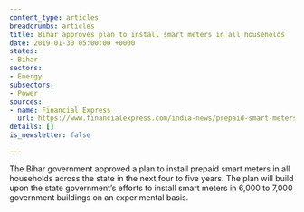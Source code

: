 ```yaml
---
content_type: articles
breadcrumbs: articles
title: Bihar approves plan to install smart meters in all households
date: 2019-01-30 05:00:00 +0000
states:
- Bihar
sectors:
- Energy
subsectors:
- Power
sources:
- name: Financial Express
  url: https://www.financialexpress.com/india-news/prepaid-smart-meters-on-cards-for-all-bihar-households/1449409/
details: []
is_newsletter: false

---
```

The Bihar government approved a plan to install prepaid smart meters in all households across the state in the next four to five years. The plan will build upon the state government’s efforts to install smart meters in 6,000 to 7,000 government buildings on an experimental basis.
